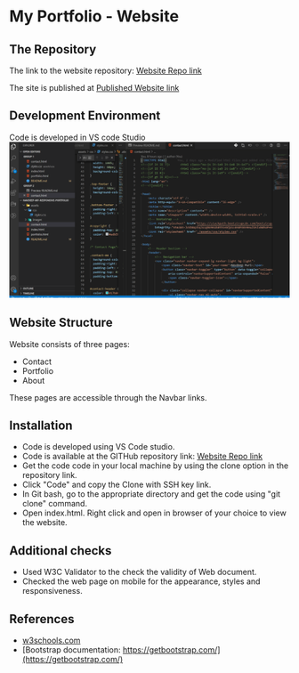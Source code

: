 # My Portfolio - Website




## The Repository

The link to the website repository: [Website Repo link](https://github.com/NavdeepDP/Navdeep-my-responsive-portfolio)

The site is published at [Published Website link](https://navdeepdp.github.io/Navdeep-my-responsive-portfolio/)

## Development Environment
Code is developed in VS code Studio
![Development Environment](./assets/images/vs-code.png)


## Website Structure

Website consists of three pages:

- Contact
- Portfolio
- About

These pages are accessible through the Navbar links.

## Installation

- Code is developed using VS Code studio.
- Code is available at the GITHub repository link: [Website Repo link](https://github.com/NavdeepDP/Navdeep-my-responsive-portfolio)
- Get the code code in your local machine by using the clone option in the repository link.
- Click "Code" and copy the Clone with SSH key link.
- In Git bash, go to the appropriate directory and get the code using "git clone" command.
- Open index.html. Right click and open in browser of your choice to view the website.


## Additional checks

- Used W3C Validator to the check the validity of Web document.
- Checked the web page on mobile for the appearance, styles and responsiveness.

## References

- [w3schools.com](https://www.w3schools.com/)
- [Bootstrap documentation: https://getbootstrap.com/](https://getbootstrap.com/)




